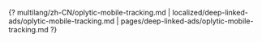 {? multilang/zh-CN/oplytic-mobile-tracking.md | localized/deep-linked-ads/oplytic-mobile-tracking.md | pages/deep-linked-ads/oplytic-mobile-tracking.md ?}
